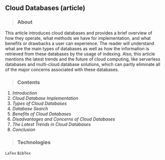 ## Cloud Databases (article)

> ### About

This article introduces cloud databases and provides a brief overview of how they operate, what methods we have for implementation, and what benefits or drawbacks a user can experience. The reader will understand what are the main types of databases as well as how the information is retrieved from these databases by the usage of indexing. Also, this article mentions the latest trends and the future of cloud computing, like serverless databases and multi-cloud database solutions, which can partly eliminate all of the major concerns associated with these databases.

> ### Contents

1. *Introduction*
2. *Cloud Database Implementation*
3. *Types of Cloud Databases*
4. *Database Search*
5. *Benefits of Cloud Databases*
6. *Disadvantages and Concerns of Cloud Databases*
7. *The Latest Trends in Cloud Databases*
8. *Conclusion*

> ### Technologies

`LaTex` `BibTex`
